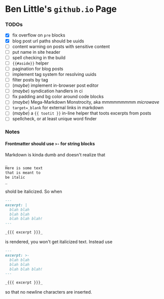 # Ben Little's `github.io` Page

### TODOs

- [x] fix overflow on `pre` blocks
- [x] blog post url paths should be uuids
- [ ] content warning on posts with sensitive content
- [ ] put name in site header
- [ ] spell checking in the build
- [ ] `{{#aside}}` helper
- [ ] pagination for blog posts
- [ ] implement tag system for resolving uuids
- [ ] filter posts by tag
- [ ] (_maybe_) implement in-browser post editor
- [ ] (_maybe_) syndication handlers in ci
- [ ] fix padding and bg color around code blocks
- [ ] (_maybe_) Mega-Markdown Monstrocity, aka mmmmmmmmm _microwave_
- [ ] `target=_blank` for external links in markdown
- [ ] (_maybe_) a `{{ tootit }}` in-line helper that toots excerpts from posts
- [ ] spellcheck, or at least unique word finder

### Notes

#### Frontmatter should use `>-` for string blocks

Markdown is kinda dumb and doesn't realize that

```md
_
Here is some text
that is meant to
be italic
_
```

shold be italicized. So when

```md
---
excerpt: |
  blah blah
  blah blah
  blah blah blah!
---

_{{{ excerpt }}}_
```

is rendered, you won't get italicized text. Instead use

```md
---
excerpt: >-
  blah blah
  blah blah
  blah blah blah!
---

_{{{ excerpt }}}_
```

so that no newline characters are inserted.
